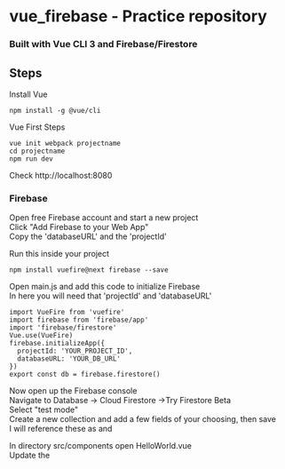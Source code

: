 # vue_firebase - Practice repository
### Built with Vue CLI 3 and Firebase/Firestore

## Steps
Install Vue
```
npm install -g @vue/cli
```
Vue First Steps
```
vue init webpack projectname
cd projectname
npm run dev
```
Check http://localhost:8080

### Firebase
Open free Firebase account and start a new project  
Click "Add Firebase to your Web App"  
Copy the 'databaseURL' and the 'projectId'  

Run this inside your project
```
npm install vuefire@next firebase --save
```
Open main.js and add this code to initialize Firebase  
In here you will need that 'projectId' and 'databaseURL'
```
import VueFire from 'vuefire'
import firebase from 'firebase/app'
import 'firebase/firestore'
Vue.use(VueFire)
firebase.initializeApp({
  projectId: 'YOUR_PROJECT_ID',
  databaseURL: 'YOUR_DB_URL'
})
export const db = firebase.firestore()
```
Now open up the Firebase console  
Navigate to Database -> Cloud Firestore ->Try Firestore Beta  
Select "test mode"  
Create a new collection and add a few fields of your choosing, then save  
I will reference these as <collection name> and <field>

In directory src/components open HelloWorld.vue  
Update the <script> tag with this code
```
import { db } from '../main'
export default {
  name: 'HelloWorld',
  data () {
    return {
      <collection name>: []
    }
  },
  firestore () {
    return {
      locations: db.collection('<field>').orderBy('<field>')
    }
  }
}
```
Next jump up to the <template> tag and add
```
<div>
  <article v-for="(location, idx) in <collection name>" :key="idx">
    <img :src="location.<field>">
    <h1>{{ location.<field> }}</h1>
  </article>
</div>
```
It should now display whatever you put in your database  
Try adding something to the database and watch it render automatically - pretty cool
